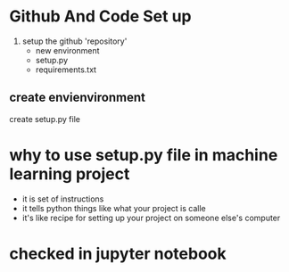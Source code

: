 # Github And Code Set up
1. setup the github 'repository'
   * new environment
   * setup.py
   * requirements.txt

## create envienvironment 

create setup.py file

# why to use setup.py file in machine learning project
* it is set of instructions
* it tells python things like what your project is calle
* it's like recipe for setting up your project on someone else's computer

# checked in jupyter notebook

